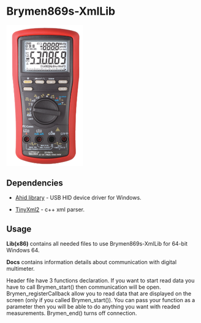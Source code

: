# Brymen869s-XmlLib


<img src="Docs/multimeter.png" width="200">



## Dependencies

* [Ahid library](http://ahidlib.com/pages/programming_cpp.php?lang=en) - USB HID device driver for Windows.

* [TinyXml2](https://github.com/leethomason/tinyxml2) - c++ xml parser. 

## Usage

**Lib(x86)** contains all needed files to use Brymen869s-XmlLib for 64-bit Windows 64.

**Docs** contains information details about communication with digital multimeter. 


Header file have 3 functions declaration. If you want to start read data you have to call Brymen_start() then communication will be open. 
Brymen_registerCallback allow you to read data that are displayed on the screen (only if you called Brymen_start()). 
You can pass your function as a parameter then you will be able to do anything you want with readed measurements.
Brymen_end() turns off connection. 
